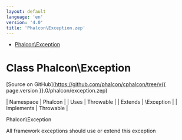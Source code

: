 ```yaml
---
layout: default
language: 'en'
version: '4.0'
title: 'Phalcon\Exception.zep'
---
```


* [Phalcon\Exception](#exception)
        
<h1 id="exception">Class Phalcon\Exception</h1>

[Source on GitHub](https://github.com/phalcon/cphalcon/tree/v{{ page.version }}.0/phalcon/exception.zep)

| Namespace  | Phalcon |
| Uses       | Throwable |
| Extends    | \Exception |
| Implements | Throwable |

Phalcon\Exception

All framework exceptions should use or extend this exception


